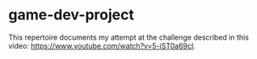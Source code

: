 # game-dev-project
This repertoire documents my attempt at the challenge described in this video: https://www.youtube.com/watch?v=5-iST0a69cI.
